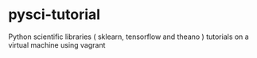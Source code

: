# pysci-tutorial
Python scientific libraries ( sklearn, tensorflow and theano ) tutorials on a virtual machine using vagrant
